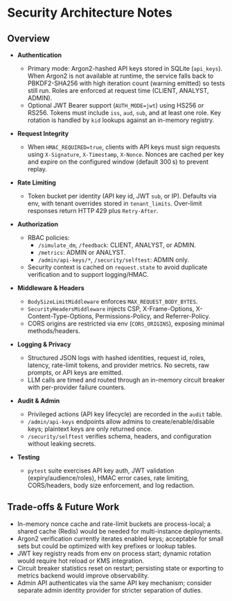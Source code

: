 # Security Architecture Notes

## Overview

- **Authentication**  
  - Primary mode: Argon2-hashed API keys stored in SQLite (`api_keys`). When Argon2 is not available at runtime, the service falls back to PBKDF2-SHA256 with high iteration count (warning emitted) so tests still run. Roles are enforced at request time (CLIENT, ANALYST, ADMIN).  
  - Optional JWT Bearer support (`AUTH_MODE=jwt`) using HS256 or RS256. Tokens must include `iss`, `aud`, `sub`, and at least one role. Key rotation is handled by `kid` lookups against an in-memory registry.

- **Request Integrity**  
  - When `HMAC_REQUIRED=true`, clients with API keys must sign requests using `X-Signature`, `X-Timestamp`, `X-Nonce`. Nonces are cached per key and expire on the configured window (default 300 s) to prevent replay.

- **Rate Limiting**  
  - Token bucket per identity (API key id, JWT `sub`, or IP). Defaults via env, with tenant overrides stored in `tenant_limits`. Over-limit responses return HTTP 429 plus `Retry-After`.

- **Authorization**  
  - RBAC policies:
    - `/simulate_dm`, `/feedback`: CLIENT, ANALYST, or ADMIN.
    - `/metrics`: ADMIN or ANALYST.
    - `/admin/api-keys/*`, `/security/selftest`: ADMIN only.
  - Security context is cached on `request.state` to avoid duplicate verification and to support logging/HMAC.

- **Middleware & Headers**  
  - `BodySizeLimitMiddleware` enforces `MAX_REQUEST_BODY_BYTES`.  
  - `SecurityHeadersMiddleware` injects CSP, X-Frame-Options, X-Content-Type-Options, Permissions-Policy, and Referrer-Policy.  
  - CORS origins are restricted via env (`CORS_ORIGINS`), exposing minimal methods/headers.

- **Logging & Privacy**  
  - Structured JSON logs with hashed identities, request id, roles, latency, rate-limit tokens, and provider metrics. No secrets, raw prompts, or API keys are emitted.  
  - LLM calls are timed and routed through an in-memory circuit breaker with per-provider failure counters.

- **Audit & Admin**  
  - Privileged actions (API key lifecycle) are recorded in the `audit` table.  
  - `/admin/api-keys` endpoints allow admins to create/enable/disable keys; plaintext keys are only returned once.  
  - `/security/selftest` verifies schema, headers, and configuration without leaking secrets.

- **Testing**  
  - `pytest` suite exercises API key auth, JWT validation (expiry/audience/roles), HMAC error cases, rate limiting, CORS/headers, body size enforcement, and log redaction.

## Trade-offs & Future Work

- In-memory nonce cache and rate-limit buckets are process-local; a shared cache (Redis) would be needed for multi-instance deployments.  
- Argon2 verification currently iterates enabled keys; acceptable for small sets but could be optimized with key prefixes or lookup tables.  
- JWT key registry reads from env on process start; dynamic rotation would require hot reload or KMS integration.  
- Circuit breaker statistics reset on restart; persisting state or exporting to metrics backend would improve observability.  
- Admin API authenticates via the same API key mechanism; consider separate admin identity provider for stricter separation of duties.
